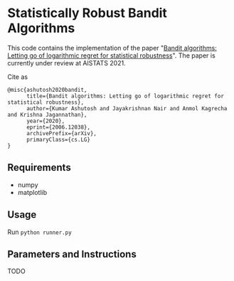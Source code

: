 # Statistically Robust Bandit Algorithms

This code contains the implementation of the paper "[Bandit algorithms: Letting go of logarithmic regret
for statistical robustness](https://arxiv.org/abs/2006.12038)". The paper is currently under review at AISTATS 2021.

Cite as
```
@misc{ashutosh2020bandit,
      title={Bandit algorithms: Letting go of logarithmic regret for statistical robustness},
      author={Kumar Ashutosh and Jayakrishnan Nair and Anmol Kagrecha and Krishna Jagannathan},
      year={2020},
      eprint={2006.12038},
      archivePrefix={arXiv},
      primaryClass={cs.LG}
}
```

## Requirements
* numpy
* matplotlib

## Usage

Run `python runner.py`

## Parameters and Instructions

TODO
